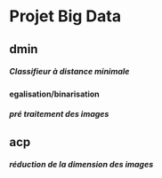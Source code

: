 # **Projet Big Data**
  
## **dmin**
##### Classifieur à distance minimale
**egalisation/binarisation**
##### pré traitement des images
## **acp**
##### réduction de la dimension des images
  

